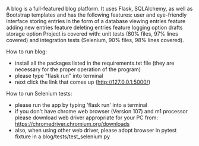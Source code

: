 A blog is a full-featured blog platform. It uses Flask, SQLAlchemy, as well as Bootstrap templates and has the following features:
user and eye-friendly interface
storing entries in the form of a database
viewing entries feature
adding new entries feature
deleting entries feature
logging option
drafts storage option
Project is covered with: unit tests (80% files, 97% lines covered) and integration tests (Selenium, 90% files, 98% lines covered). 

How to run blog:
- install all the packages listed in the requirements.txt file (they are necessary for the proper operation of the program)
- please type "flask run" into terminal
- next click the link that comes up (http://127.0.0.1:5000/)

How to run Selenium tests:
- please run the app by typing 'flask run' into a terminal 
- if you don't have chrome web browser (Version 107) and m1 processor please download web driver appropriate for your PC from:
https://chromedriver.chromium.org/downloads
- also, when using other web driver, please adopt browser in pytest fixture in a blog/tests/test_selenium.py
